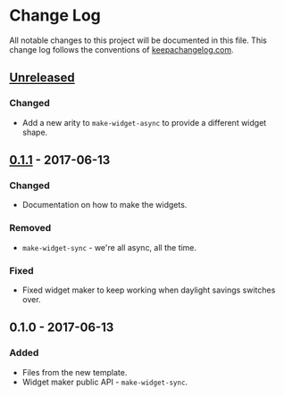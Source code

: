 # Change Log
All notable changes to this project will be documented in this file. This change log follows the conventions of [keepachangelog.com](http://keepachangelog.com/).

## [Unreleased]
### Changed
- Add a new arity to `make-widget-async` to provide a different widget shape.

## [0.1.1] - 2017-06-13
### Changed
- Documentation on how to make the widgets.

### Removed
- `make-widget-sync` - we're all async, all the time.

### Fixed
- Fixed widget maker to keep working when daylight savings switches over.

## 0.1.0 - 2017-06-13
### Added
- Files from the new template.
- Widget maker public API - `make-widget-sync`.

[Unreleased]: https://github.com/your-name/beautifier/compare/0.1.1...HEAD
[0.1.1]: https://github.com/your-name/beautifier/compare/0.1.0...0.1.1
